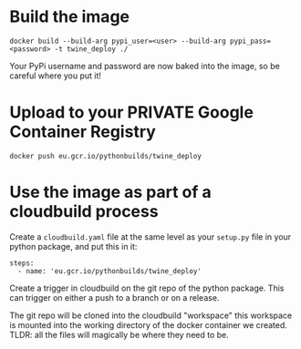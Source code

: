 # Build the image

	docker build --build-arg pypi_user=<user> --build-arg pypi_pass=<password> -t twine_deploy ./

Your PyPi username and password are now baked into the image, so be careful where you put it!

# Upload to your PRIVATE Google Container Registry

	docker push eu.gcr.io/pythonbuilds/twine_deploy

# Use the image as part of a cloudbuild process

Create a `cloudbuild.yaml` file at the same level as your `setup.py` file in your python package, and put this in it:

```
steps:
  - name: 'eu.gcr.io/pythonbuilds/twine_deploy'
```

Create a trigger in cloudbuild on the git repo of the python package. This can trigger on either a push to a branch or on a release.

The git repo will be cloned into the cloudbuild "workspace" this workspace is mounted into the working directory of the docker container we created. TLDR: all the files will magically be where they need to be.

